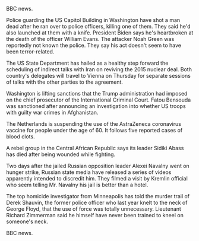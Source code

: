 BBC news.

Police guarding the US Capitol Building in Washington have shot a man dead after he ran over to police officers, killing one of them. They said he'd also launched at them with a knife. President Biden says he's heartbroken at the death of the officer William Evans. The attacker Noah Green was reportedly not known the police. They say his act doesn't seem to have been terror-related.

The US State Department has hailed as a healthy step forward the scheduling of indirect talks with Iran on reviving the 2015 nuclear deal. Both country's delegates will travel to Vienna on Thursday for separate sessions of talks with the other parties to the agreement. 

Washington is lifting sanctions that the Trump administration had imposed on the chief prosecutor of the International Criminal Court. Fatou Bensouda was sanctioned after announcing an investigation into whether US troops with guilty war crimes in Afghanistan. 

The Netherlands is suspending the use of the AstraZeneca coronavirus vaccine for people under the age of 60. It follows five reported cases of blood clots.

A rebel group in the Central African Republic says its leader Sidiki Abass has died after being wounded while fighting.

Two days after the jailed Russian opposition leader Alexei Navalny went on hunger strike, Russian state media have released a series of videos apparently intended to discredit him. They filmed a visit by Kremlin official who seem telling Mr. Navalny his jail is better than a hotel.

The top homicide investigator from Minneapolis has told the murder trail of Derek Shauvin, the former police officer who last year knelt to the neck of George Floyd, that the use of force was totally unnecessary. Lieutenant Richard Zimmerman said he himself have never been trained to kneel on someone's neck.

BBC news.
